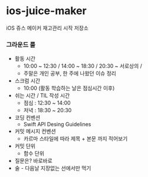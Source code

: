 # ios-juice-maker
iOS 쥬스 메이커 재고관리 시작 저장소

### 그라운드 룰

- 활동 시간
    - 10:00 ~ 12:30 / 14:00 ~ 18:30 / 20:30 ~ 서로상의 /
    - 주말은 개인 공부, 한 주에 나왔던 이슈 정리
- 스크럼 시간
    - 10:00 (활동 학습하는 날은 점심시간 이후)
- 쉬는 시간 / TIL 작성 시간
    - 점심 : 12:30 ~ 14:00
    - 저녁 : 18:30 ~ 20:30
- 코딩 컨벤션
    - Swift API Desing Guidelines
- 커밋 메시지 컨벤션
    - 카르마 스타일에 따라 제목 + 본문 까지 적어보기
- 커밋 단위
    - 함수 단위
- 질문은? 바로바로
- 술 - 다음날 지장없는 선에서만 먹기
